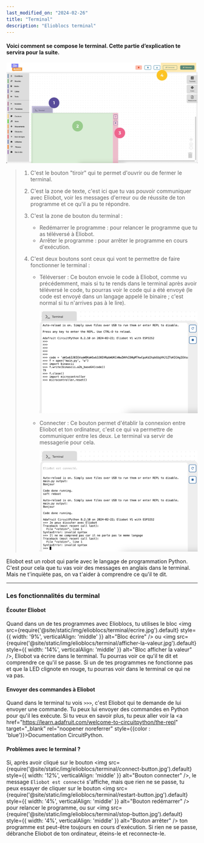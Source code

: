 ```yaml
---
last_modified_on: "2024-02-26"
title: "Terminal"
description: "Elioblocs terminal"
---
```


#### Voici comment se compose le terminal. Cette partie d’explication te servira pour la suite.

![Elioblocs Terminal](../../static/img/elioblocs/terminal/terminal.jpg)

> 1. C'est le bouton "tiroir" qui te permet d'ouvrir ou de fermer le terminal.
> 
> 2. C'est la zone de texte, c'est ici que tu vas pouvoir communiquer avec Eliobot, voir les messages d'erreur ou de réussite de ton programme et ce qu'il a pu te répondre.
> 
> 3. C'est la zone de bouton du terminal :
> 
>    - Redémarrer le programme : pour relancer le programme que tu as téléversé à Eliobot.
>    - Arrêter le programme : pour arrêter le programme en cours d'exécution.
> 
> 4. C'est deux boutons sont ceux qui vont te permettre de faire fonctionner le terminal :
> 
>    - Téléverser : Ce bouton envoie le code à Eliobot, comme vu précédemment, mais si tu te rends dans le terminal après avoir téléversé le code, tu pourras voir le code qui a été envoyé (le code est envoyé dans un langage appelé le binaire ; c'est normal si tu n'arrives pas à le lire).
>   
>      ![Elioblocs Terminal Code](../../static/img/elioblocs/terminal/terminal-televerser.jpg)
>   
>    - Connecter : Ce bouton permet d'établir la connexion entre Eliobot et ton ordinateur, c'est ce qui va permettre de communiquer entre les deux. Le terminal va servir de messagerie pour cela. 
>    
>      ![Elioblocs Terminal Connecter](../../static/img/elioblocs/terminal/terminal-connecter.jpg)

Eliobot est un robot qui parle avec le langage de programmation Python. C'est pour cela que tu vas voir des messages en anglais dans le terminal. Mais ne t'inquiète pas, on va t'aider à comprendre ce qu'il te dit.

---

### Les fonctionnalités du terminal

#### Écouter Eliobot

Quand dans un de tes programmes avec Elioblocs, tu utilises le bloc <img src={require('@site/static/img/elioblocs/terminal/ecrire.jpg').default} style={{ width: '9%', verticalAlign: 'middle' }} alt="Bloc écrire" /> ou <img src={require('@site/static/img/elioblocs/terminal/afficher-la-valeur.jpg').default} style={{ width: '14%', verticalAlign: 'middle' }} alt="Bloc afficher la valeur" />, Eliobot va écrire dans le terminal. Tu pourras voir ce qu'il te dit et comprendre ce qu'il se passe. 
Si un de tes programmes ne fonctionne pas et que la LED clignote en rouge, tu pourras voir dans le terminal ce qui ne va pas.

#### Envoyer des commandes à Eliobot

Quand dans le terminal tu vois `>>>`, c'est Eliobot qui te demande de lui envoyer une commande. Tu peux lui envoyer des commandes en Python pour qu'il les exécute.
Si tu veux en savoir plus, tu peux aller voir la <a href="https://learn.adafruit.com/welcome-to-circuitpython/the-repl" target="_blank" rel="noopener noreferrer" style={{color : 'blue'}}>Documentation CircuitPython</a>.


#### Problèmes avec le terminal ?

Si, après avoir cliqué sur le bouton <img src={require('@site/static/img/elioblocs/terminal/connect-button.jpg').default} style={{ width: '12%', verticalAlign: 'middle' }} alt="Bouton connecter" />, le message `Eliobot est connecté` s'affiche, mais que rien ne se passe, tu peux essayer de cliquer sur le bouton <img src={require('@site/static/img/elioblocs/terminal/restart-button.jpg').default} style={{ width: '4%', verticalAlign: 'middle' }} alt="Bouton redémarrer" /> pour relancer le programme, ou sur <img src={require('@site/static/img/elioblocs/terminal/stop-button.jpg').default} style={{ width: '4%', verticalAlign: 'middle' }} alt="Bouton arrêter" /> ton programme est peut-être toujours en cours d'exécution. Si rien ne se passe, débranche Eliobot de ton ordinateur, éteins-le et reconnecte-le.
